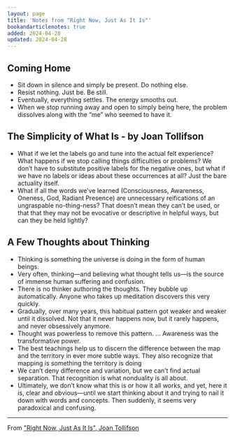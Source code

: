 ```yaml
---
layout: page
title: 'Notes from "Right Now, Just As It Is"'
bookandarticlenotes: true
added: 2024-04-28
updated: 2024-04-28
---
```


## Coming Home

- Sit down in silence and simply be present. Do nothing else.
- Resist nothing. Just be. Be still.
- Eventually, everything settles. The energy smooths out.
- When we stop running away and open to simply being here, the problem dissolves along with the “me” who seemed to have it.

##  The Simplicity of What Is - by Joan Tollifson

- What if we let the labels go and tune into the actual felt experience? What happens if we stop calling things difficulties or problems? We don’t have to substitute positive labels for the negative ones, but what if we have no labels or ideas about these occurrences at all? Just the bare actuality itself.
- What if all the words we’ve learned (Consciousness, Awareness, Oneness, God, Radiant Presence) are unnecessary reifications of an ungraspable no-thing-ness? That doesn’t mean they can’t be used, or that that they may not be evocative or descriptive in helpful ways, but can they be held lightly?


## A Few Thoughts about Thinking

- Thinking is something the universe is doing in the form of human beings.
- Very often, thinking—and believing what thought tells us—is the source of immense human suffering and confusion.
- There is no thinker authoring the thoughts. They bubble up automatically. Anyone who takes up meditation discovers this very quickly.
- Gradually, over many years, this habitual pattern got weaker and weaker until it dissolved. Not that it never happens now, but it rarely happens, and never obsessively anymore.
- Thought was powerless to remove this pattern. ... Awareness was the transformative power.
- The best teachings help us to discern the difference between the map and the territory in ever more subtle ways. They also recognize that mapping is something the territory is doing
- We can’t deny difference and variation, but we can’t find actual separation. That recognition is what nonduality is all about.
- Ultimately, we don’t know what this is or how it all works, and yet, here it is, clear and obvious—until we start thinking about it and trying to nail it down with words and concepts. Then suddenly, it seems very paradoxical and confusing.

---

From ["Right Now, Just As It Is", Joan Tollifson](https://joantollifson.substack.com)